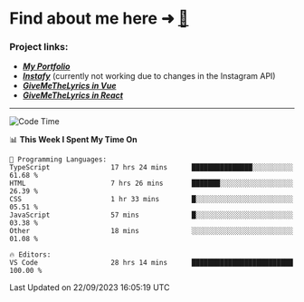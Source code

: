 # Find about me here ➜ [🧑](https://pauabella.dev)

### Project links:
- ***[My Portfolio](https://pauabella.dev)***
- ***[Instafy](https://instafy.me)*** (currently not working due to changes in the Instagram API)
- ***[GiveMeTheLyrics in Vue](https://lyrics.pauabella.dev)***
- ***[GiveMeTheLyrics in React](https://pauabella.dev/GiveMeTheLyrics)***

---
<!--START_SECTION:waka-->
![Code Time](http://img.shields.io/badge/Code%20Time-2%2C483%20hrs%2011%20mins-blue)

📊 **This Week I Spent My Time On** 

```text
💬 Programming Languages: 
TypeScript               17 hrs 24 mins      ███████████████░░░░░░░░░░   61.68 % 
HTML                     7 hrs 26 mins       ███████░░░░░░░░░░░░░░░░░░   26.39 % 
CSS                      1 hr 33 mins        █░░░░░░░░░░░░░░░░░░░░░░░░   05.51 % 
JavaScript               57 mins             █░░░░░░░░░░░░░░░░░░░░░░░░   03.38 % 
Other                    18 mins             ░░░░░░░░░░░░░░░░░░░░░░░░░   01.08 % 

🔥 Editors: 
VS Code                  28 hrs 14 mins      █████████████████████████   100.00 % 
```


 Last Updated on 22/09/2023 16:05:19 UTC
<!--END_SECTION:waka-->
